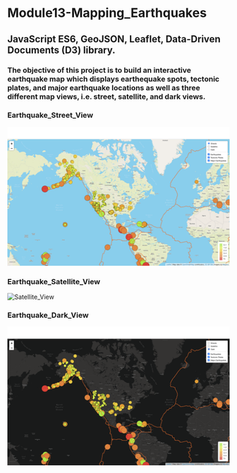 # **Module13-Mapping_Earthquakes**
## **JavaScript ES6, GeoJSON, Leaflet, Data-Driven Documents (D3) library.**

### The objective of this project is to build an interactive earthquake map which displays earthequake spots, tectonic plates, and major earthquake locations as well as three different map views, i.e. street, satellite, and dark views.

### **Earthquake_Street_View**
![Street_View](resources/Earthquake_Street_View.png)

### **Earthquake_Satellite_View**
![Satellite_View](resources/Earthquake_Satelite_View.png)

### **Earthquake_Dark_View**
![Dark_View](resources/Earthequake_Dark_View.png)


